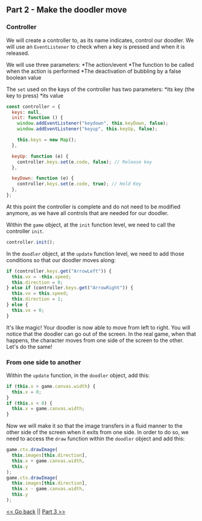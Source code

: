 ## Part 2 - Make the doodler move

### Controller

We will create a controller to, as its name indicates, control our doodler. We will use an `EventListener` to check when a key is pressed and when it is released.

We will use three parameters:
*The action/event
*The function to be called when the action is performed
\*The deactivation of bubbling by a false boolean value

The `set` used on the kays of the controller has two parameters:
*its key (the key to press)
*its value

```javascript
const controller = {
  keys: null,
  init: function () {
    window.addEventListener("keydown", this.keyDown, false);
    window.addEventListener("keyup", this.keyUp, false);

    this.keys = new Map();
  },

  keyUp: function (e) {
    controller.keys.set(e.code, false); // Release key
  },

  keyDown: function (e) {
    controller.keys.set(e.code, true); // Hold Key
  },
};
```

At this point the controller is complete and do not need to be modified anymore, as we have all controls that are needed for our doodler.

Within the `game` object, at the `init` function level, we need to call the controller `init`.

```javascript
controller.init();
```

In the `doodler` object, at the `update` function level, we need to add those conditions so that our doodler moves along:

```javascript
if (controller.keys.get("ArrowLeft")) {
  this.vx = -this.speed;
  this.direction = 0;
} else if (controller.keys.get("ArrowRight")) {
  this.vx = this.speed;
  this.direction = 1;
} else {
  this.vx = 0;
}
```

It's like magic! Your doodler is now able to move from left to right. You will notice that the doodler can go out of the screen. In the real game, when that happens, the character moves from one side of the screen to the other. Let's do the same!

### From one side to another

Within the `update` function, in the `doodler` object, add this:

```javascript
if (this.x > game.canvas.width) {
  this.x = 0;
}
if (this.x < 0) {
  this.x = game.canvas.width;
}
```

Now we will make it so that the image transfers in a fluid manner to the other side of the screen when it exits from one side. In order to do so, we need to access the `draw` function within the `doodler` object and add this:

```javascript
game.ctx.drawImage(
  this.images[this.direction],
  this.x + game.canvas.width,
  this.y
);
game.ctx.drawImage(
  this.images[this.direction],
  this.x - game.canvas.width,
  this.y
);
```

[<< Go back](./part_1.md) || [Part 3 >>](./part_3.md)
